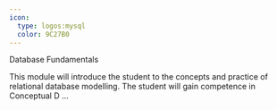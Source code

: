 ```yaml
---
icon:
  type: logos:mysql
  color: 9C27B0
---
```

Database Fundamentals

This module will introduce the student to the concepts and practice of relational database modelling. The student will gain competence in Conceptual D ... 
